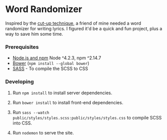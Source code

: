 # Word Randomizer

Inspired by the [cut-up technique](https://en.wikipedia.org/wiki/Cut-up_technique), a friend of mine needed a word randomizer for writing lyrics. I figured it'd be a quick and fun project, plus a way to save him some time.

### Prerequisites

- [Node.js and npm](nodejs.org) Node ^4.2.3, npm ^2.14.7
- [Bower](bower.io) (`npm install --global bower`)
- [SASS](http://sass-lang.com/) - To compile the SCSS to CSS

### Developing

1. Run `npm install` to install server dependencies.

2. Run `bower install` to install front-end dependencies.

3. Run `sass --watch public/styles/styles.scss:public/styles/styles.css` to compile SCSS into CSS.

4. Run `nodemon` to serve the site.
